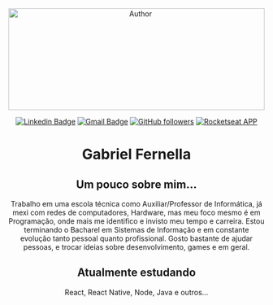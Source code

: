 

<div align="center">
   <img src="./assets/Finalgif.gif" width="100%" height="200px"  alt="Author" "/>


   [![Linkedin Badge](https://img.shields.io/badge/-Gabriel_Fernella-blue?style=flat-square&logo=Linkedin&logoColor=white&link=https://www.linkedin.com/in/Gabriel_Fernella/)](https://www.linkedin.com/in/gabriel-fernella-a486b91a6/)
   [![Gmail Badge](https://img.shields.io/badge/-fernelladev@gmail.com-c14438?style=flat-square&logo=Gmail&logoColor=white&link=mailto:fernelladev@gmail.com)](mailto:fernelladev@gmail.com)
   [![GitHub followers](https://img.shields.io/github/followers/GabrielFernella?label=Follow&style=social)](https://github.com/GabrielFernella/?tab=follow)
   [![Rocketseat APP](https://img.shields.io/badge/DEV-Rocketseat_APP_Follow-purple)](https://app.rocketseat.com.br/me/fernella)

   # Gabriel Fernella
 



##  Um pouco sobre mim...

Trabalho em uma escola técnica como Auxiliar/Professor de Informática, já mexi com redes de computadores, Hardware, mas meu foco mesmo é em Programação, onde mais me identifico e invisto meu tempo e carreira. Estou terminando o Bacharel em Sistemas de Informação e em constante evolução tanto pessoal quanto profissional. Gosto bastante de ajudar pessoas, e trocar ideias sobre desenvolvimento, games e em geral. 

## Atualmente estudando 

React, React Native, Node, Java e outros...

</div>

